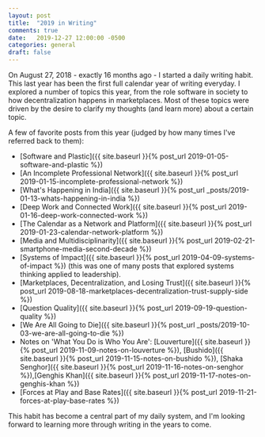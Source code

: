 ```yaml
---
layout: post
title:  "2019 in Writing"
comments: true
date:   2019-12-27 12:00:00 -0500
categories: general
draft: false
---
```


On August 27, 2018 - exactly 16 months ago - I started a daily writing habit. This last year has been the first full calendar year of writing everyday. I explored a number of topics this year, from the role software in society to how decentralization happens in marketplaces. Most of these topics were driven by the desire to clarify my thoughts (and learn more) about a certain topic. 

A few of favorite posts from this year (judged by how many times I've referred back to them):

* [Software and Plastic]({{ site.baseurl }}{% post_url 2019-01-05-software-and-plastic %})
* [An Incomplete Professional Network]({{ site.baseurl }}{% post_url 2019-01-15-incomplete-professional-network %})
* [What's Happening in India]({{ site.baseurl }}{% post_url _posts/2019-01-13-whats-happening-in-india %})
* [Deep Work and Connected Work]({{ site.baseurl }}{% post_url 2019-01-16-deep-work-connected-work %})
* [The Calendar as a Network and Platform]({{ site.baseurl }}{% post_url 2019-01-23-calendar-network-platform %})
* [Media and Multidisciplinarity]({{ site.baseurl }}{% post_url 2019-02-21-smartphone-media-second-decade %})
* [Systems of Impact]({{ site.baseurl }}{% post_url 2019-04-09-systems-of-impact %}) (this was one of many posts that explored systems thinking applied to leadership).
* [Marketplaces, Decentralization, and Losing Trust]({{ site.baseurl }}{% post_url 2019-08-18-marketplaces-decentralization-trust-supply-side %})
* [Question Quality]({{ site.baseurl }}{% post_url 2019-09-19-question-quality %})
* [We Are All Going to Die]({{ site.baseurl }}{% post_url _posts/2019-10-03-we-are-all-going-to-die %})
* Notes on 'What You Do is Who You Are': [Louverture]({{ site.baseurl }}{% post_url 2019-11-09-notes-on-louverture %}), [Bushido]({{ site.baseurl }}{% post_url 2019-11-15-notes-on-bushido %}), [Shaka Senghor]({{ site.baseurl }}{% post_url 2019-11-16-notes-on-senghor %}),[Genghis Khan]({{ site.baseurl }}{% post_url 2019-11-17-notes-on-genghis-khan %})
* [Forces at Play and Base Rates]({{ site.baseurl }}{% post_url 2019-11-21-forces-at-play-base-rates %})

This habit has become a central part of my daily system, and I'm looking forward to learning more through writing in the years to come.